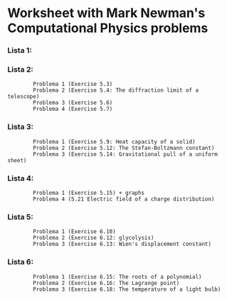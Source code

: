# Worksheet with Mark Newman's Computational Physics problems
  ### Lista 1:
  ### Lista 2:
            Problema 1 (Exercise 5.3)
            Problema 2 (Exercise 5.4: The diffraction limit of a telescope)
            Problema 3 (Exercise 5.6)
            Problema 4 (Exercise 5.7)
            
  ### Lista 3: 
            Problema 1 (Exercise 5.9: Heat capacity of a solid)
            Problema 2 (Exercise 5.12: The Stefan-Boltzmann constant)
            Problema 3 (Exercise 5.14: Gravitational pull of a uniform sheet)
  ### Lista 4:
            Problema 1 (Exercise 5.15) + graphs
            Problema 4 (5.21 Electric field of a charge distribution)
  ### Lista 5: 
            Problema 1 (Exercise 6.10)
            Problema 2 (Exercise 6.12: glycolysis)
            Problema 3 (Exercise 6.13: Wien's displacement constant)
  ### Lista 6:
            Problema 1 (Exercise 6.15: The roots of a polynomial)
            Problema 2 (Exercise 6.16: The Lagrange point)
            Problema 3 (Exercise 6.18: The temperature of a light bulb)
            
